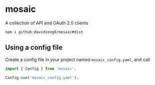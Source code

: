 # mosaic
A collection of API and OAuth 2.0 clients

```bash
npm i github:davidzeng0/mosaic#dist
```

## Using a config file
Create a config file in your project named `mosaic_config.yaml`, and call
```ts
import { Config } from 'mosaic';

Config.use('mosaic_config.yaml');
```
